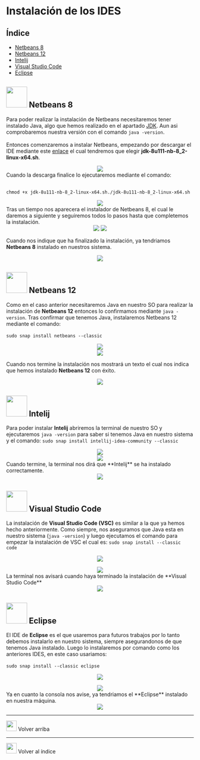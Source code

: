 # Instalación de los IDES <a name="id6"></a>
## Índice
  - [Netbeans 8](#id1)
  - [Netbeans 12](#id2)
  - [Intelij](#id3)
  - [Visual Studio Code](#id4)
  - [Eclipse](#id5)

## <img src="Imagenes IDES\Netbeans8icon.png" width="56" height="56"> Netbeans 8 <a name="id1"></a> 
Para poder realizar la instalación de Netbeans necesitaremos tener instalado Java, algo que hemos realizado en el apartado [JDK](https://github.com/vmcabreu/ETSDAW/tree/main/ETS/JDK#id2). Aun asi comprobaremos nuestra versión con el comando `java -version`.<br></br>
Entonces comenzaremos a instalar Netbeans, empezando por descargar el IDE mediante este [enlace](https://www.oracle.com/technetwork/java/javase/downloads/jdk-netbeans-jsp-3413139-esa.html) el cual tendremos que elegir **jdk-8u111-nb-8_2-linux-x64.sh**.
<div align="center">
<img src="Imagenes IDES\IMG (8).png">
  </div>
Cuando la descarga finalice lo ejecutaremos mediante el comando:<br></br>

`chmod +x jdk-8u111-nb-8_2-linux-x64.sh./jdk-8u111-nb-8_2-linux-x64.sh`

<div align="center">
<img src="Imagenes IDES\IMG (18).png">
  </div>
Tras un tiempo nos aparecera el instalador de Netbeans 8, el cual le daremos a siguiente y seguiremos todos lo pasos hasta que completemos la instalación.

<div align="center">
<img src="Imagenes IDES\IMG (11).png"> <img src="Imagenes IDES\IMG (7).png">
  </div>
  
  Cuando nos indique que ha finalizado la instalación, ya tendriamos **Netbeans 8** instalado en nuestros sistema.
  
  <div align="center">
<img src="Imagenes IDES\IMG (16).png">
  </div>
                 
## <img src="Imagenes IDES\Netbeans12icon.png" width="56" height="56"> Netbeans 12 <a name="id2"></a>
Como en el caso anterior necesitaremos Java en nuestro SO para realizar la instalación de **Netbeans 12** entonces lo confirmamos mediante
`java -version`.
Tras confirmar que tenemos Java, instalaremos Netbeans 12 mediante el comando: <br></br>
`sudo snap install netbeans --classic`

  <div align="center">
<img src="Imagenes IDES\IMG (10).png">
  </div>
    <div align="center">
<img src="Imagenes IDES\IMG (12).png">
  </div>
  
  Cuando nos termine la instalación nos mostrará un texto el cual nos indica que hemos instalado **Netbeans 12** con éxito.
    <div align="center">
<img src="Imagenes IDES\IMG (4).png">
  </div>
  



## <img src="Imagenes IDES\Intellijicon.png" width="56" height="56"> Intelij <a name="id3"></a>
Para poder instalar **Intelij** abriremos la terminal de nuestro SO y ejecutaremos `java -version` para saber si tenemos Java en nuestro sistema y el comando: 
`sudo snap install intellij-idea-community --classic`
  <div align="center">
<img src="Imagenes IDES\IMG (13).png">
  </div>
    <div align="center">
<img src="Imagenes IDES\IMG (2).png">
  </div>
Cuando termine, la terminal nos dirá que **Intelij** se ha instalado correctamente.
    <div align="center">
<img src="Imagenes IDES\IMG (3).png">
  </div>


## <img src="Imagenes IDES\VSCicon.png" width="56" height="56"> Visual Studio Code <a name="id4"></a>
La instalación de **Visual Studio Code (VSC)** es similar a la que ya hemos hecho anteriormente. Como siempre, nos aseguramos que Java esta en nuestro sistema (`java -version`) y luego ejecutamos el comando para empezar la instalación de VSC el cual es: `sudo snap install --classic code`
    <div align="center">
<img src="Imagenes IDES\IMG (5).png">
  </div>
      <div align="center">
<img src="Imagenes IDES\IMG (17).png">
  </div>
 La terminal nos avisará cuando haya terminado la instalación de **Visual Studio Code**
    <div align="center">
<img src="Imagenes IDES\IMG (1).png">
  </div>

## <img src="Imagenes IDES\Eclipseicon.png" width="56" height="56"> Eclipse <a name="id5"></a>
El IDE de **Eclipse** es el que usaremos para futuros trabajos por lo tanto debemos instalarlo en nuestro sistema, siempre asegurandonos de que tenemos Java instalado.
Luego lo instalaremos por comando como los anteriores IDES, en este caso usariamos: <br></br>
`sudo snap install --classic eclipse`
    <div align="center">
<img src="Imagenes IDES\IMG (21).png">
  </div>
      <div align="center">
<img src="Imagenes IDES\IMG (19).png">
  </div>
Ya en cuanto la consola nos avise, ya tendriamos el **Eclipse** instalado en nuestra máquina.
     <div align="center">
<img src="Imagenes IDES\IMG (20).png">
  </div>
  
___
[<img src="Imagenes IDES\Flechaarriba.png" width="28" height="28">](#id6) Volver arriba

___
[<img src="Imagenes IDES\Home.png" width="28" height="28">](https://github.com/vmcabreu/ETSDAW) Volver al índice 

